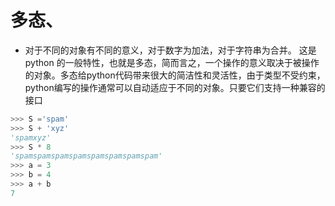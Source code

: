 多态、
===
+ 对于不同的对象有不同的意义，对于数字为加法，对于字符串为合并。
这是python 的一般特性，也就是多态，简而言之，一个操作的意义取决于被操作的对象。多态给python代码带来很大的简洁性和灵活性，由于类型不受约束，python编写的操作通常可以自动适应于不同的对象。只要它们支持一种兼容的接口
``` python
>>> S ='spam'
>>> S + 'xyz'
'spamxyz'
>>> S * 8
'spamspamspamspamspamspamspamspam'
>>> a = 3
>>> b = 4
>>> a + b
7
